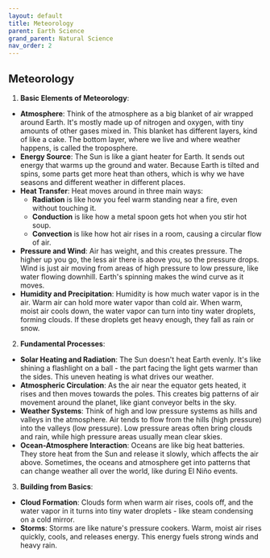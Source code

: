 ```yaml
---
layout: default
title: Meteorology
parent: Earth Science
grand_parent: Natural Science
nav_order: 2
---
```


## Meteorology

1. **Basic Elements of Meteorology**:
* **Atmosphere**: Think of the atmosphere as a big blanket of air wrapped around Earth. It's mostly made up of nitrogen and oxygen, with tiny amounts of other gases mixed in. This blanket has different layers, kind of like a cake. The bottom layer, where we live and where weather happens, is called the troposphere.
* **Energy Source**: The Sun is like a giant heater for Earth. It sends out energy that warms up the ground and water. Because Earth is tilted and spins, some parts get more heat than others, which is why we have seasons and different weather in different places.
* **Heat Transfer**: Heat moves around in three main ways:
  * **Radiation** is like how you feel warm standing near a fire, even without touching it.
  * **Conduction** is like how a metal spoon gets hot when you stir hot soup.
  * **Convection** is like how hot air rises in a room, causing a circular flow of air.
* **Pressure and Wind**: Air has weight, and this creates pressure. The higher up you go, the less air there is above you, so the pressure drops. Wind is just air moving from areas of high pressure to low pressure, like water flowing downhill. Earth's spinning makes the wind curve as it moves.
* **Humidity and Precipitation**: Humidity is how much water vapor is in the air. Warm air can hold more water vapor than cold air. When warm, moist air cools down, the water vapor can turn into tiny water droplets, forming clouds. If these droplets get heavy enough, they fall as rain or snow.

2. **Fundamental Processes**:
* **Solar Heating and Radiation**: The Sun doesn't heat Earth evenly. It's like shining a flashlight on a ball - the part facing the light gets warmer than the sides. This uneven heating is what drives our weather.
* **Atmospheric Circulation**: As the air near the equator gets heated, it rises and then moves towards the poles. This creates big patterns of air movement around the planet, like giant conveyor belts in the sky.
* **Weather Systems**: Think of high and low pressure systems as hills and valleys in the atmosphere. Air tends to flow from the hills (high pressure) into the valleys (low pressure). Low pressure areas often bring clouds and rain, while high pressure areas usually mean clear skies.
* **Ocean-Atmosphere Interaction**: Oceans are like big heat batteries. They store heat from the Sun and release it slowly, which affects the air above. Sometimes, the oceans and atmosphere get into patterns that can change weather all over the world, like during El Niño events.

3. **Building from Basics**:
* **Cloud Formation**: Clouds form when warm air rises, cools off, and the water vapor in it turns into tiny water droplets - like steam condensing on a cold mirror.
* **Storms**: Storms are like nature's pressure cookers. Warm, moist air rises quickly, cools, and releases energy. This energy fuels strong winds and heavy rain.
